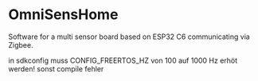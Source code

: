 # OmniSensHome
Software for a multi sensor board based on ESP32 C6 communicating via Zigbee.

in sdkconfig muss CONFIG_FREERTOS_HZ von 100 auf 1000 Hz erhöt werden! sonst compile fehler
